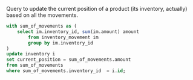 Query to update the current position of a product (its inventory, actually) based on all the movements.

```sql
with sum_of_movements as (
    select im.inventory_id, sum(im.amount) amount
        from inventory_movement im
        group by im.inventory_id
)
update inventory i
set current_position = sum_of_movements.amount
from sum_of_movements
where sum_of_movements.inventory_id  = i.id;
```